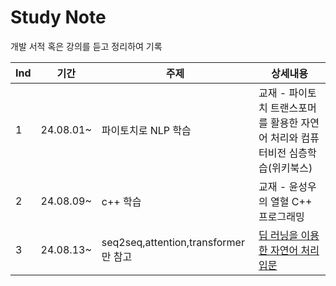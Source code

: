 # Study Note
개발 서적 혹은 강의를 듣고 정리하여 기록

|Ind|기간|주제|상세내용|
|------|---|---|---|
|1|24.08.01~|파이토치로 NLP 학습|교재 - 파이토치 트랜스포머를 활용한 자연어 처리와 컴퓨터비전 심층학습(위키북스)|
|2|24.08.09~|c++ 학습|교재 - 윤성우의 열혈 C++ 프로그래밍|
|3|24.08.13~|seq2seq,attention,transformer만 참고|[딥 러닝을 이용한 자연어 처리 입문](https://wikidocs.net/book/2155)|
